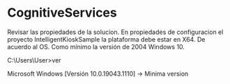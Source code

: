 # CognitiveServices

Revisar las propiedades de la solucion.
En propiedades de configuracion el proyecto IntelligentKioskSample la plataforma debe estar en X64. De acuerdo al OS.
Como mínimo la versión de 2004 Windows 10.

C:\Users\User>ver

Microsoft Windows [Versión 10.0.19043.1110] -> Minima version
